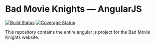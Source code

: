 # Bad Movie Knights — AngularJS
[![Build Status](https://travis-ci.org/robcharlwood/badmovieknights-angularjs.png?branch=master)](https://travis-ci.org/robcharlwood/badmovieknights-angularjs)
[![Coverage Status](https://coveralls.io/repos/robcharlwood/badmovieknights-angularjs/badge.png)](https://coveralls.io/r/robcharlwood/badmovieknights-angularjs)

This repository contains the entire angular js project for the Bad Movie Knights website.
